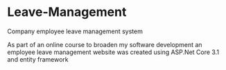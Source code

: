 # Leave-Management
Company employee leave management system


As part of an online course to broaden my software development an employee leave management website was created using ASP.Net Core 3.1 and
entity framework
